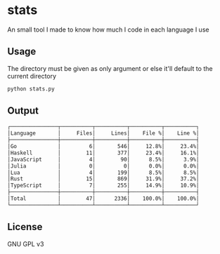# stats

An small tool I made to know how much I code in each language I use

## Usage

The directory must be given as only argument or else it'll default to the current directory

```bash
python stats.py
```

## Output

```bash
┌───────────────┬──────────┬──────────┬──────────┬──────────┐
│Language       │     Files│     Lines│    File %│    Line %│
├───────────────┼──────────┼──────────┼──────────┼──────────┤
│Go             │         6│       546│     12.8%│     23.4%│
│Haskell        │        11│       377│     23.4%│     16.1%│
│JavaScript     │         4│        90│      8.5%│      3.9%│
│Julia          │         0│         0│      0.0%│      0.0%│
│Lua            │         4│       199│      8.5%│      8.5%│
│Rust           │        15│       869│     31.9%│     37.2%│
│TypeScript     │         7│       255│     14.9%│     10.9%│
├───────────────┼──────────┼──────────┼──────────┼──────────┤
│Total          │        47│      2336│    100.0%│    100.0%│
└───────────────┴──────────┴──────────┴──────────┴──────────┘
```

## License

GNU GPL v3
